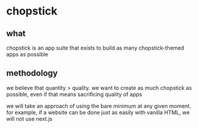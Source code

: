 # chopstick

## what

chopstick is an app suite that exists to build as many chopstick-themed apps as possible

## methodology

we believe that quantity > quality. we want to create as much chopstick as possible, even if that means sacrificing quality of apps

we will take an approach of using the bare minimum at any given moment. for example, if a website can be done just as easily with vanilla HTML, we will not use next.js
